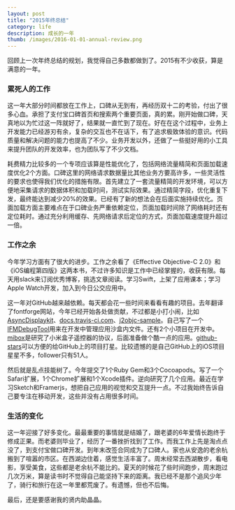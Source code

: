 ```yaml
---
layout: post
title: "2015年终总结"
category: life
description: 成长的一年
thumb: /images/2016-01-01-annual-review.png
---
```


回顾上一次年终总结的规划，我觉得自己多数都做到了。2015有不少收获，算是满意的一年。

### 累死人的工作

这一年大部分时间都放在工作上，口碑从无到有，再经历双十二的考验，付出了很多心血。承担了支付宝口碑首页和搜索两个重要页面，真的累。刚开始做口碑，天真地以为忙过这一阵就好了，结果就一直忙到了现在。好在在这个过程中，业务上开发能力已经游刃有余，复杂的交互也不在话下，有了追求极致体验的意识。代码质量和解决问题的能力也提高了不少。业务开发以外，还做了一些挺好用的小工具来提升团队的开发效率，也为团队写了不少文档。

耗费精力比较多的一个专项应该算是性能优化了，包括网络流量精简和页面加载速度优化2个方面。口碑这里的网络请求数据量比其他业务方要高许多，一些灵活性的要求也使得我们优化的措施有限。首先建立了一套流量精简的开发环境，可以方便地采集请求的数据体积和加载时间，测试实际效果。通过精简字段，优化重复下发，最终能达到减少20%的效果。已经有了新的想法会在后面实施持续优化。页面加载方面主要难点在于口碑业务严重依赖定位，页面加载时间除了网络耗时还有定位耗时。通过充分利用缓存、先网络请求后定位的方式，页面加载速度提升超过一倍。

### 工作之余

今年学习方面有了很大的进步。工作之余看了《Effective Objective-C 2.0》和《iOS编程第四版》这两本书，不过许多知识是工作中已经掌握的，收获有限。每天用slack来订阅优秀博客，挑选文章阅读。学习Swift，上架了应用课本；学习Apple Watch开发，加入到今日公交应用中。

这一年对GitHub越来越依赖。每天都会花一些时间来看看有趣的项目。去年翻译了fontforge网站，今年已经开始各处做贡献，不过都是小打小闹，比如[AsyncDisplaykit](https://github.com/facebook/AsyncDisplayKit)、[docs.travis-ci.com](https://github.com/travis-ci/docs-travis-ci-com)、[j2objc-sample](https://github.com/tomball/j2objc-sample-reversi)。自己写了一个[IFMDebugTool](https://github.com/JohnWong/IFMDebugTool)用来在开发中管理应用沙盒内文件。还有2个小项目在开发中。[mibox](https://github.com/JohnWong/mibox)是研究了小米盒子遥控器的协议，后面准备做个酷一点的应用。[github-stars](https://github.com/JohnWong/github-stars)可以方便的给GitHub上的项目打星。比较遗憾的是自己GitHub上的iOS项目星星不多，follower只有51人。

然后就是乱点技能树了。今年提交了1个Ruby Gem和3个Cocoapods。写了一个Safari扩展，1个Chrome扩展和1个Xcode插件。逆向研究了几个应用。最近在学习Sketch和Framerjs，想把自己应用的视觉和交互提升一点。不过我始终告诉自己要专注在移动开发，这些并没有占用很多时间。

### 生活的变化

这一年迎接了好多变化。最最重要的事情就是结婚了，跟老婆的6年爱情长跑终于修成正果。而老婆则毕业了，经历了一番挫折找到了工作。而我工作上先是淘点点没了，到支付宝做口碑开发。到年末改签合同成为了口碑人。家也从安逸的老余杭搬到了喧嚣的市区。在西湖边住着，感觉生活丰富了。周末经常去西湖散步，看电影，享受美食，这些都是老余杭不能比的。夏天的时候花了些时间跑步，周末跑过几次万米，算是读书时不觉得自己能坚持下来的距离。我已经不是那个追风少年了，骑行和旅行在这一年里都荒废了。有遗憾，但也不后悔。

最后，还是要感谢我的贤内助晶晶。
